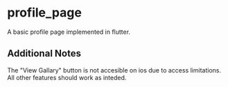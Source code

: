 # profile_page

A basic profile page implemented in flutter.

## Additional Notes

The "View Gallary" button is not accesible on ios due to access limitations.
All other features should work as inteded.
